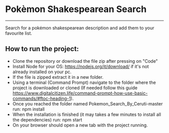 # Pokèmon Shakespearean Search

---

Search for a pokémon shakespearean description and add them to your favourite list.

## How to run the project:

- Clone the repository or download the file zip after pressing on "Code"
- Install Node for your OS: https://nodejs.org/it/download/ if it's not already installed on your pc.
- If the file is zipped extract it in a new folder.
- Using a terminal (Command Prompt) navigate to the folder where the project is downloaded or cloned (If needed follow this guide https://www.digitalcitizen.life/command-prompt-how-use-basic-commands/#ftoc-heading-1).
- Once you reached the folder named Pokemon_Search_By_Ceruti-master run: npm install
- When the installation is finished (it may takes a few minutes to install all the dependencies) run: npm start
- On your browser should open a new tab with the project running.
